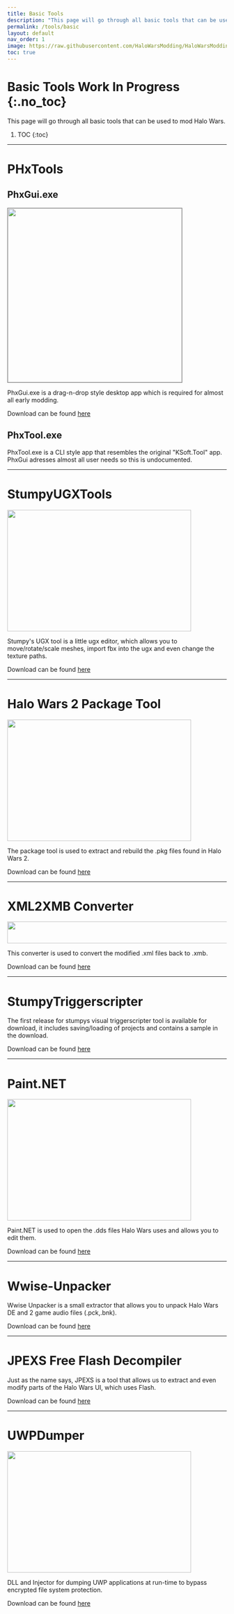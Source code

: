 ```yaml
---
title: Basic Tools
description: "This page will go through all basic tools that can be used to mod Halo Wars."
permalink: /tools/basic
layout: default
nav_order: 1
image: https://raw.githubusercontent.com/HaloWarsModding/HaloWarsModding.github.io/master/resources/images/metadata/header.png
toc: true
---
```


# Basic Tools <span class="label label-blue">Work In Progress</span> {:.no_toc}

This page will go through all basic tools that can be used to mod Halo Wars. 

1. TOC
{:toc}

***

<a name="PHxTools"></a>
# PHxTools
## PhxGui.exe
<img width="auto" height="400" style="border:1px solid #808080" src="https://github.com/HaloWarsModding/HaloWarsModding.github.io/blob/master/assets/images/unpackingera_nofolder.png?raw=true">

PhxGui.exe is a drag-n-drop style desktop app which is required for almost all early modding.

Download can be found [here](https://github.com/HaloMods/HaloWarsDocs/releases) 

## PhxTool.exe

PhxTool.exe is a CLI style app that resembles the original "KSoft.Tool" app. PhxGui adresses almost all user needs so this is undocumented.

***

<a name="StumpyUGXTools"></a>
# StumpyUGXTools
<img width="422" height="279" src="https://github.com/HaloWarsModding/HaloWarsModding.github.io/blob/master/resources/images/stumpyugxtool_overview.png?raw=true">

Stumpy's UGX tool is a little ugx editor, which allows you to move/rotate/scale meshes, import fbx into the ugx and even change the texture paths.

Download can be found [here](https://github.com/jake1029/StumpyUGXTools) 

***

<a name="Halo Wars 2 Package Tool"></a>
# Halo Wars 2 Package Tool
<img width="422" height="279" src="https://github.com/HaloWarsModding/HaloWarsModding.github.io/blob/master/resources/images/hw2pkgtool_overview.png?raw=true">

The package tool is used to extract and rebuild the .pkg files found in Halo Wars 2.

Download can be found [here](https://www.mediafire.com/file/arygc1elmr13x3b/HW2PkgTool.exe/file)

***

<a name="XML2XMBConverter"></a>
# XML2XMB Converter
<img width="842" height="50" src="https://github.com/HaloWarsModding/HaloWarsModding.github.io/blob/master/resourcesss/images/smallxml2xmbexample.png?raw=true">

This converter is used to convert the modified .xml files back to .xmb.

Download can be found [here](https://www.mediafire.com/file/agyy6rqh4sblns4/xmltoxmbtool.zip/file)

***

<a name="StumpyTriggerscripter"></a>
# StumpyTriggerscripter

The first release for stumpys visual triggerscripter tool is available for download, it includes saving/loading of projects and contains a sample in the download.

Download can be found [here](https://github.com/HaloWarsModding/StumpyTriggerscripter/releases) 

***

<a name="Paint.NET"></a>
# Paint.NET
<img width="422" height="279" src="https://www.getpaint.net/screenshots/pdn40_kirkland.jpg">

Paint.NET is used to open the .dds files Halo Wars uses and allows you to edit them.

Download can be found [here](https://www.getpaint.net/) 

***

<a name="Wwise-Unpacker"></a>
# Wwise-Unpacker

Wwise Unpacker is a small extractor that allows you to unpack Halo Wars DE and 2 game audio files (.pck,.bnk).

Download can be found [here](https://github.com/Vextil/Wwise-Unpacker/releases)  

***

<a name="JPEXS Free Flash Decompiler"></a>
# JPEXS Free Flash Decompiler

Just as the name says, JPEXS is a tool that allows us to extract and even modify parts of the Halo Wars UI, which uses Flash. 

Download can be found [here](https://github.com/jindrapetrik/jpexs-decompiler/releases) 

***

<a name="UWPDumper"></a>
# UWPDumper
<img width="422" height="279" src="https://raw.githubusercontent.com/Wunkolo/UWPDumper/master/media/demo2.gif">

DLL and Injector for dumping UWP applications at run-time to bypass encrypted file system protection.

Download can be found [here](https://github.com/Wunkolo/UWPDumper) 



